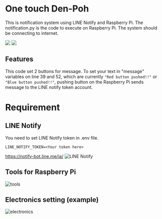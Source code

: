 # One touch Den-Poh

This is notification system using LINE Notify and Raspberry Pi.
The notification.py is the code to execute on Raspberry Pi. The system should be connecting to internet.

![](https://img.shields.io/github/languages/code-size/khiz125/notification_with_raspberry_pi)
![](https://img.shields.io/badge/-Python-3776AB.svg?logo=python&style=plastic)

## Features

This code set 2 buttons for message.
To set your text in "message" variables on line 39 and 52, which are currently `"Red button pushed!!"` or `"Blue button pushed!!"`, pushing button on the Raspberry Pi sends message to the LINE notify token account.

# Requirement

## LINE Notify

You need to set LINE Notify token in .env file.
```
LINE_NOTIFY_TOKEN=<Your token here>
```

https://notify-bot.line.me/ja/
![LINE Notify](https://user-images.githubusercontent.com/88763635/187067781-43e05bfa-ada6-4949-be42-194deffaef31.png)

## Tools for Raspberry Pi
![tools](https://user-images.githubusercontent.com/88763635/187067591-0f6cbc53-b107-4581-9d26-9c5bc3edfe18.png)

## Electronics setting (example)
![electronics](https://user-images.githubusercontent.com/88763635/187067697-37e09cf9-d67b-4aac-8c4e-49d01e766311.png)
